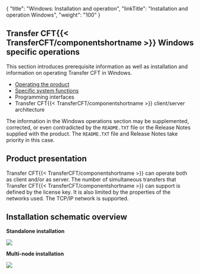 {
    "title": "Windows: Installation and operation",
    "linkTitle": "Installation and operation Windows",
    "weight": "100"
}<span id="Specifications_and_Prerequisites_for_CFT_Windows"></span>

## Transfer CFT{{< TransferCFT/componentshortname  >}} Windows specific operations

This section introduces prerequisite information as well as installation and information on operating Transfer CFT in Windows.

- [Operating the product](windows_install_start_here/running_cft_for_the_first_time_windows)
- [Specific system
    functions](windows_install_start_here/specific_system_functions)
- Programming
    interfaces
- Transfer CFT{{< TransferCFT/componentshortname >}}
    client/server architecture

The information in the Windows operations section
may be supplemented, corrected, or even contradicted by the
`README.TXT` file or the Release Notes supplied with the product. The `README.TXT` file and Release Notes take priority in this case.

<span id="Product_presentation"></span>

## Product presentation

Transfer CFT{{< TransferCFT/componentshortname  >}} can operate both as client and/or as server. The
number of simultaneous transfers that Transfer CFT{{< TransferCFT/componentshortname  >}} can support
is defined by the license key. It is also limited by the properties of
the networks used. The TCP/IP network is supported.

## Installation schematic overview

****Standalone installation****

![](/Images/TransferCFT/install01_(2).png)

****Multi-node installation****

****![](/Images/TransferCFT/install_multi.png)****
